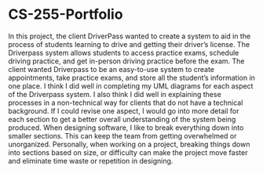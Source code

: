 # CS-255-Portfolio
In this project, the client DriverPass wanted to create a system to aid in the process of students learning to drive and getting their driver’s license. The Driverpass system allows students to access practice exams, schedule driving practice, and get in-person driving practice before the exam. The client wanted Driverpass to be an easy-to-use system to create appointments, take practice exams, and store all the student’s information in one place. I think I did well in completing my UML diagrams for each aspect of the Driverpass system. I also think I did well in explaining these processes in a non-technical way for clients that do not have a technical background. If I could revise one aspect, I would go into more detail for each section to get a better overall understanding of the system being produced. When designing software, I like to break everything down into smaller sections. This can keep the team from getting overwhelmed or unorganized. Personally, when working on a project, breaking things down into sections based on size, or difficulty can make the project move faster and eliminate time waste or repetition in designing.
